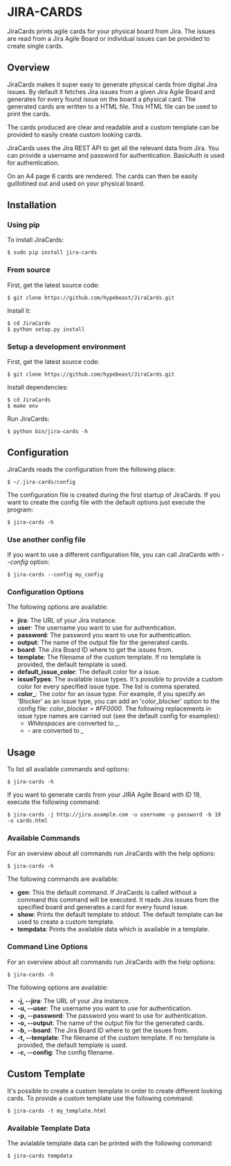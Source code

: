 # JIRA-CARDS

JiraCards prints agile cards for your physical board from Jira. The issues are read from a Jira Agile Board or individual issues can be provided to create single cards.

## Overview

JiraCards makes it super easy to generate physical cards from digital Jira issues. By default it fetches Jira issues from a given Jira Agile Board and generates for every found issue on the board a physical card. The generated cards are written to a HTML file. This HTML file can be used to print the cards.

The cards produced are clear and readable and a custom template can be provided to easily create custom looking cards.

JiraCards uses the Jira REST API to get all the relevant data from Jira. You can provide a username and password for authentication. BasicAuth is used for authentication.

On an A4 page 6 cards are rendered. The cards can then be easily guillotined out and used on your physical board.

## Installation

### Using pip

To install JiraCards:

    $ sudo pip install jira-cards

### From source

First, get the latest source code:

    $ git clone https://github.com/hypebeast/JiraCards.git

Install it:

    $ cd JiraCards
    $ python setup.py install

### Setup a development environment

First, get the latest source code:

    $ git clone https://github.com/hypebeast/JiraCards.git

Install dependencies:

    $ cd JiraCards
    $ make env

Run JiraCards:

    $ python bin/jira-cards -h

## Configuration

JiraCards reads the configuration from the following place:

    $ ~/.jira-cards/config

The configuration file is created during the first startup of JiraCards. If you want to create the config file with the default options just execute the program:

    $ jira-cards -h

### Use another config file

If you want to use a different configuration file, you can call JiraCards with *--config* option:

    $ jira-cards --config my_config

### Configuration Options

The following options are available:

  * **jira**: The URL of your Jira instance.
  * **user**: The username you want to use for authentication.
  * **password**: The password you want to use for authentication.
  * **output**: The name of the output file for the generated cards.
  * **board**: The Jira Board ID where to get the issues from.
  * **template**: The filename of the custom template. If no template is provided, the default template is used.
  * **default_issue_color**: The default color for a issue.
  * **issueTypes**: The available issue types. It's possible to provide a custom color for every specified issue type. The list is comma sperated.
  * **color_**: The color for an issue type. For example, if you specify an 'Blocker' as an issue type, you can add an 'color_blocker' option to the config file: *color_blocker = #FF0000*. The following replacements in issue type names are carried out (see the default config for examples):
    * *Whitespaces* are converted to *_*.
    * *-* are converted to *_*

## Usage

To list all available commands and options:

    $ jira-cards -h

If you want to generate cards from your JIRA Agile Board with ID 19, execute the following command:

    $ jira-cards -j http://jira.example.com -u username -p password -b 19 -o cards.html

### Available Commands

For an overview about all commands run JiraCards with the help options:

    $ jira-cards -h

The following commands are available:

  * **gen**: This the default command. If JiraCards is called without a command this command will be executed. It reads Jira issues from the specified board and generates a card for every found issue.
  * **show**: Prints the default template to stdout. The default template can be used to create a custom template.
  * **tempdata**: Prints the available data which is available in a template.

### Command Line Options

For an overview about all commands run JiraCards with the help options:

    $ jira-cards -h

The following options are available:

  * **-j, --jira**: The URL of your Jira instance.
  * **-u, --user**: The username you want to use for authentication.
  * **-p, --password**: The password you want to use for authentication.
  * **-o, --output**: The name of the output file for the generated cards.
  * **-b, --board**: The Jira Board ID where to get the issues from.
  * **-t, --template**: The filename of the custom template. If no template is provided, the default template is used.
  * **-c, --config**: The config filename.

## Custom Template

It's possible to create a custom template in order to create different looking cards. To provide a custom template use the following command:

    $ jira-cards -t my_template.html

### Available Template Data

The avialable template data can be printed with the following command:

    $ jira-cards tempdata
